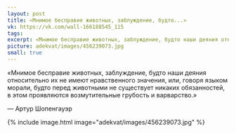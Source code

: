 ```yaml
---
layout: post
title: «Мнимое бесправие животных, заблуждение, будто...»
vk: https://vk.com/wall-166188545_115
tags: 
excerpt: «Мнимое бесправие животных, заблуждение, будто наши деяния относительно их не имеют нравственного значения, или, говоря языком морали, будто перед животными не существует никаких обязанностей, в этом проявляются возмутительные грубость и варварство.» — Артур Шопенгауэр
picture: adekvat/images/456239073.jpg
small: true
---
```

«Мнимое бесправие животных, заблуждение, будто наши деяния относительно их не имеют нравственного значения, или, говоря языком морали, будто перед животными не существует никаких обязанностей, в этом проявляются возмутительные грубость и варварство.»

— Артур Шопенгауэр

{% include image.html image="adekvat/images/456239073.jpg" %}
